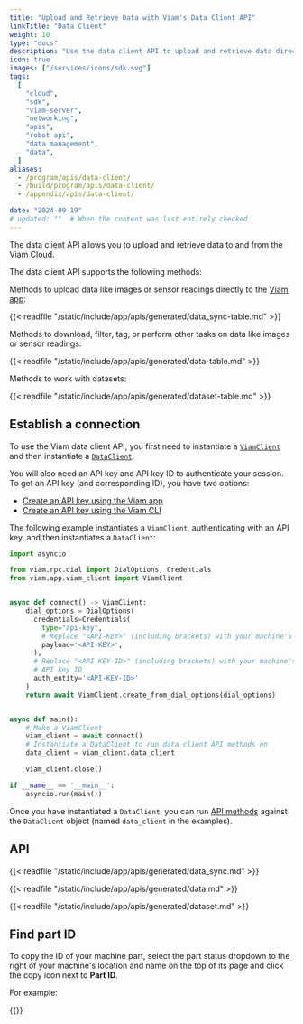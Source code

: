 ```yaml
---
title: "Upload and Retrieve Data with Viam's Data Client API"
linkTitle: "Data Client"
weight: 10
type: "docs"
description: "Use the data client API to upload and retrieve data directly to the Viam app."
icon: true
images: ["/services/icons/sdk.svg"]
tags:
  [
    "cloud",
    "sdk",
    "viam-server",
    "networking",
    "apis",
    "robot api",
    "data management",
    "data",
  ]
aliases:
  - /program/apis/data-client/
  - /build/program/apis/data-client/
  - /appendix/apis/data-client/

date: "2024-09-19"
# updated: ""  # When the content was last entirely checked
---
```


The data client API allows you to upload and retrieve data to and from the Viam Cloud.

The data client API supports the following methods:

Methods to upload data like images or sensor readings directly to the [Viam app](https://app.viam.com):

{{< readfile "/static/include/app/apis/generated/data_sync-table.md" >}}

Methods to download, filter, tag, or perform other tasks on data like images or sensor readings:

{{< readfile "/static/include/app/apis/generated/data-table.md" >}}

Methods to work with datasets:

{{< readfile "/static/include/app/apis/generated/dataset-table.md" >}}

## Establish a connection

To use the Viam data client API, you first need to instantiate a [`ViamClient`](https://python.viam.dev/autoapi/viam/app/viam_client/index.html#viam.app.viam_client.ViamClient) and then instantiate a [`DataClient`](https://python.viam.dev/autoapi/viam/app/data_client/index.html#viam.app.data_client.DataClient).

You will also need an API key and API key ID to authenticate your session.
To get an API key (and corresponding ID), you have two options:

- [Create an API key using the Viam app](/operate/control/api-keys/#add-an-api-key)
- [Create an API key using the Viam CLI](/dev/tools/cli/#create-an-organization-api-key)

The following example instantiates a `ViamClient`, authenticating with an API key, and then instantiates a `DataClient`:

```python {class="line-numbers linkable-line-numbers"}
import asyncio

from viam.rpc.dial import DialOptions, Credentials
from viam.app.viam_client import ViamClient


async def connect() -> ViamClient:
    dial_options = DialOptions(
      credentials=Credentials(
        type="api-key",
        # Replace "<API-KEY>" (including brackets) with your machine's API key
        payload='<API-KEY>',
      ),
      # Replace "<API-KEY-ID>" (including brackets) with your machine's
      # API key ID
      auth_entity='<API-KEY-ID>'
    )
    return await ViamClient.create_from_dial_options(dial_options)


async def main():
    # Make a ViamClient
    viam_client = await connect()
    # Instantiate a DataClient to run data client API methods on
    data_client = viam_client.data_client

    viam_client.close()

if __name__ == '__main__':
    asyncio.run(main())
```

Once you have instantiated a `DataClient`, you can run [API methods](#api) against the `DataClient` object (named `data_client` in the examples).

## API

{{< readfile "/static/include/app/apis/generated/data_sync.md" >}}

{{< readfile "/static/include/app/apis/generated/data.md" >}}

{{< readfile "/static/include/app/apis/generated/dataset.md" >}}

## Find part ID

To copy the ID of your machine part, select the part status dropdown to the right of your machine's location and name on the top of its page and click the copy icon next to **Part ID**.

For example:

{{<imgproc src="/build/program/data-client/grab-part-id.png" resize="1000x" class="shadow imgzoom" style="width: 500px" declaredimensions=true alt="Part ID displayed in the Viam app.">}}
